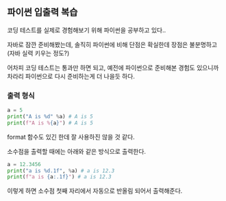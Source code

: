 ## 파이썬 입출력 복습

코딩 테스트를 실제로 경험해보기 위해 파이썬을 공부하고 있다..

자바로 잠깐 준비해봤는데, 솔직히 파이썬에 비해 단점은 확실한데 장점은 불분명하고(자바 실력 키우는 정도?) 

어차피 코딩 테스트는 통과만 하면 되고, 예전에 파이썬으로 준비해본 경험도 있으니까 차라리 파이썬으로 다시 준비하는게 더 나을듯 하다.

### 출력 형식

```python
a = 5
print("A is %d" %a) # A is 5
print(f"A is %{a}") # A is 5
```

format 함수도 있긴 한데 잘 사용하진 않을 것 같다.

소수점을 출력할 때에는 아래와 같은 방식으로 출력한다.

```python
a = 12.3456
print("a is %d.1f", %a) # a is 12.3
print(f"a is {a:.1f}") # a is 12.3
```

이렇게 하면 소수점 첫째 자리에서 자동으로 반올림 되어서 출력해준다.